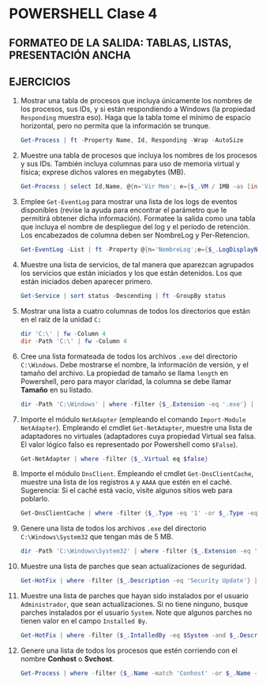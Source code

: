 # POWERSHELL Clase 4

## FORMATEO DE LA SALIDA: TABLAS, LISTAS, PRESENTACIÓN ANCHA

## EJERCICIOS
1. Mostrar una tabla de procesos que incluya únicamente los nombres de los
   procesos, sus IDs, y si están respondiendo a Windows (la propiedad
   ``Responding`` muestra eso). Haga que la tabla tome el mínimo de espacio
   horizontal, pero no permita que la información se trunque.

    ```Powershell
    Get-Process | ft -Property Name, Id, Responding -Wrap -AutoSize
    ```   

2. Muestre una tabla de procesos que incluya los nombres de los procesos y sus
   IDs. También incluya columnas para uso de memoria virtual y física;
   exprese dichos valores en megabytes (MB).

    ```Powershell
    Get-Process | select Id,Name, @{n='Vir Mem'; e={$_.VM / 1MB -as [int]}}, @{n='PM (MB)';e={$_.PM / 1MB -as [int]}}
    ```

3. Emplee ``Get-EventLog`` para mostrar una lista de los logs de eventos
   disponibles (revise la ayuda para encontrar el parámetro que le permitirá
   obtener dicha información). Formatee la salida como una tabla que incluya
   el nombre de despliegue del log y el período de retención. Los encabezados
   de columna deben ser NombreLog y Per-Retencion.

    ```Powershell
    Get-EventLog -List | ft -Property @{n='NombreLog';e={$_.LogDisplayName}},@{n='Per-Retention';e={$_.MinimumRetentionDays}}
    ```   

4. Muestre una lista de servicios, de tal manera que aparezcan agrupados los
   servicios que están iniciados y los que están detenidos. Los que están
   iniciados deben aparecer primero.

    ```Powershell
    Get-Service | sort status -Descending | ft -GroupBy status
    ```

5. Mostrar una lista a cuatro columnas de todos los directorios que están en
   el raíz de la unidad ``C:``

    ```Powershell
    dir 'C:\' | fw -Column 4
    dir -Path 'C:\' | fw -Column 4
    ```

6. Cree una lista formateada de todos los archivos ``.exe`` del directorio
   ``C:\Windows``. Debe mostrarse el nombre, la información de versión, y el
   tamaño del archivo. La propiedad de tamaño se llama ``length`` en Powershell,
   pero para mayor claridad, la columna se debe llamar **Tamaño** en su listado.

    ```Powershell
    dir -Path 'C:\Windows' | where -filter {$_.Extension -eq '.exe'} | fl -Property name, @{n='Tamaño';e={$_.Length}}, VersionInfo
    ```

7. Importe el módulo ``NetAdapter`` (empleando el comando ``Import-Module
   NetAdapter``).
   Empleando el cmdlet ``Get-NetAdapter``, muestre una lista de adaptadores no
   virtuales (adaptadores cuya propiedad Virtual sea falsa. El valor lógico
   falso es representado por Powershell como ``$False``).

    ```Powershell
    Get-NetAdapter | where -filter {$_.Virtual eq $false}
    ```

8. Importe el módulo ``DnsClient``. Empleando el cmdlet ``Get-DnsClientCache``,
   muestre una lista de los registros ``A`` y ``AAAA`` que estén en el caché.
   Sugerencia: Si el caché está vacío, visite algunos sitios web para poblarlo.

    ```Powershell
    Get-DnsClientCache | where -filter {$_.Type -eq '1' -or $_.Type -eq '28'}
    ```

9. Genere una lista de todos los archivos ``.exe`` del directorio
   ``C:\Windows\System32`` que tengan más de 5 MB.

    ```Powershell
    dir -Path 'C:\Windows\System32' | where -filter {$_.Extension -eq '.exe' -and  $_.Length / 1MB -ge 5 }| ft -Property name, @{n='Length';e= {$_.Length / 1MB -as [int]}}
    ```

10. Muestre una lista de parches que sean actualizaciones de seguridad.

    ```Powershell
    Get-HotFix | where -filter {$_.Description -eq 'Security Update'} | fl
    ```

11. Muestre una lista de parches que hayan sido instalados por el
    usuario ``Administrador``, que sean actualizaciones. Si no tiene ninguno,
    busque parches instalados por el usuario ``System``. Note que algunos parches
    no tienen valor en el campo ``Installed By``.

    ```Powershell
    Get-HotFix | where -filter {$_.IntalledBy -eq $System -and $_.Description -match 'Update'} | fl
    ```

12. Genere una lista de todos los procesos que estén corriendo con el nombre
    **Conhost** o **Svchost**.

    ```Powershell
    Get-Process | where -filter {$_.Name -match 'Conhost' -or $_.Name -match 'Svchost'} | fl
    ```